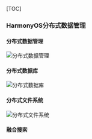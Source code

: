 [TOC]

### HarmonyOS分布式数据管理

#### 分布式数据管理

![分布式数据管理](..\..\images\鸿蒙\官方课程\分布式数据管理.PNG)

#### 分布式数据库

![分布式数据库](..\..\images\鸿蒙\官方课程\分布式数据库.PNG)

#### 分布式文件系统

![分布式文件系统](..\..\images\鸿蒙\官方课程\分布式文件系统.PNG)

#### 融合搜索

